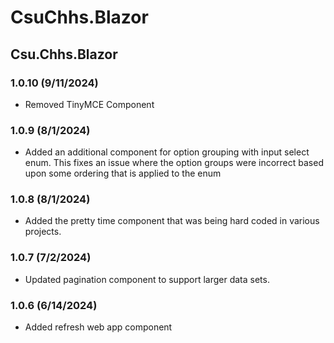 # CsuChhs.Blazor

## Csu.Chhs.Blazor
### 1.0.10 (9/11/2024)
- Removed TinyMCE Component

### 1.0.9 (8/1/2024)
- Added an additional component for option grouping with input select enum.  This fixes an issue where the option groups were incorrect based upon some ordering that is applied to the enum

### 1.0.8 (8/1/2024)
- Added the pretty time component that was being hard coded in various projects.

### 1.0.7 (7/2/2024)
- Updated pagination component to support larger data sets.

### 1.0.6 (6/14/2024)
- Added refresh web app component
